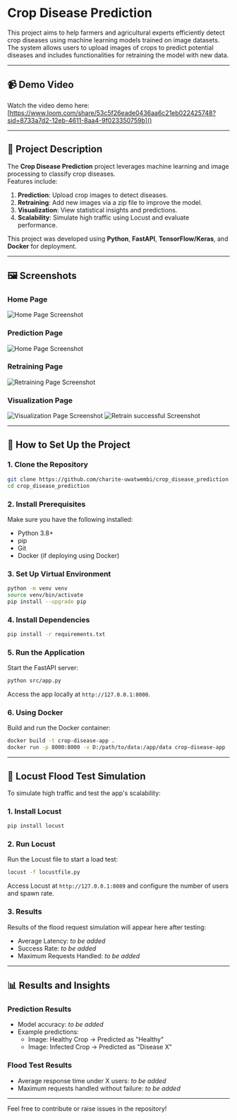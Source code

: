 

# Crop Disease Prediction

This project aims to help farmers and agricultural experts efficiently detect crop diseases using machine learning models trained on image datasets. The system allows users to upload images of crops to predict potential diseases and includes functionalities for retraining the model with new data.

---

## 📹 Demo Video
Watch the video demo here: [https://www.loom.com/share/53c5f26eade0436aa6c21eb022425748?sid=8733a7d2-12eb-4611-8aa4-9f023350759b]()

---

## 📄 Project Description

The **Crop Disease Prediction** project leverages machine learning and image processing to classify crop diseases.  
Features include:
1. **Prediction**: Upload crop images to detect diseases.
2. **Retraining**: Add new images via a zip file to improve the model.
3. **Visualization**: View statistical insights and predictions.
4. **Scalability**: Simulate high traffic using Locust and evaluate performance.

This project was developed using **Python**, **FastAPI**, **TensorFlow/Keras**, and **Docker** for deployment.

---

## 🖼️ Screenshots

### **Home Page**

![Home Page Screenshot](/screenshots/home-phone.png)

### **Prediction Page**
![Home Page Screenshot](/screenshots/home-dec.png)

### **Retraining Page**
![Retraining Page Screenshot](/screenshots/retrain-dec.png)

### **Visualization Page**
![Visualization Page Screenshot](/screenshots/visualization.png)
![Retrain successful Screenshot](/screenshots/retrain.png)

---

## 🚀 How to Set Up the Project

### **1. Clone the Repository**
```bash
git clone https://github.com/charite-uwatwembi/crop_disease_prediction.git
cd crop_disease_prediction
```

### **2. Install Prerequisites**
Make sure you have the following installed:
- Python 3.8+
- pip
- Git
- Docker (if deploying using Docker)

### **3. Set Up Virtual Environment**
```bash
python -m venv venv
source venv/bin/activate
pip install --upgrade pip
```

### **4. Install Dependencies**
```bash
pip install -r requirements.txt
```

### **5. Run the Application**
Start the FastAPI server:
```bash
python src/app.py
```
Access the app locally at `http://127.0.0.1:8000`.

### **6. Using Docker**
Build and run the Docker container:
```bash
docker build -t crop-disease-app .
docker run -p 8000:8000 -v D:/path/to/data:/app/data crop-disease-app
```

---

## 🧪 Locust Flood Test Simulation

To simulate high traffic and test the app's scalability:

### **1. Install Locust**
```bash
pip install locust
```

### **2. Run Locust**
Run the Locust file to start a load test:
```bash
locust -f locustfile.py
```
Access Locust at `http://127.0.0.1:8089` and configure the number of users and spawn rate.

### **3. Results**
Results of the flood request simulation will appear here after testing:
- Average Latency: _to be added_
- Success Rate: _to be added_
- Maximum Requests Handled: _to be added_

---

## 📊 Results and Insights

### **Prediction Results**
- Model accuracy: _to be added_
- Example predictions:
  - Image: Healthy Crop → Predicted as "Healthy"
  - Image: Infected Crop → Predicted as "Disease X"

### **Flood Test Results**
- Average response time under X users: _to be added_
- Maximum requests handled without failure: _to be added_

---

Feel free to contribute or raise issues in the repository! 
